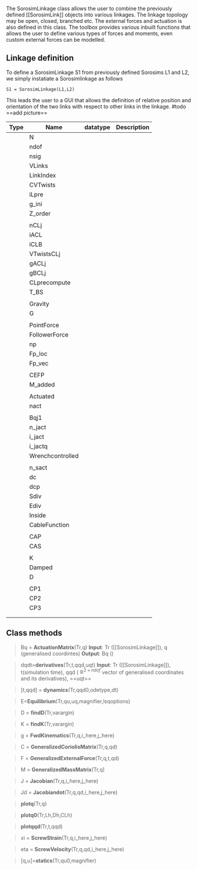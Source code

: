 The SorosimLinkage class allows the user to combine the previously defined [[SorosimLink]] objects into various linkages. The linkage topology may be open, closed, branched etc. The external forces and actuation is also defined in this class. The toolbox provides various inbuilt functions that allows the user to define various types of forces and moments, even custom external forces can be modelled. 

## Linkage definition
To define a SorosimLinkage S1 from previously defined Sorosims L1 and L2, we simply instatiate a Sorosimlinkage as follows
```
S1 = SorosimLinkage(L1,L2)
```
This leads the user to a GUI that allows the definition of relative position and orientation of the two links with respect to other links in the linkage. #todo ==add picture==

| Type | Name             | datatype | Description |
| ---- | ---------------- | -------- | ----------- |
|      | N                |          |             |
|      | ndof             |          |             |
|      | nsig             |          |             |
|      | VLinks           |          |             |
|      | LinkIndex        |          |             |
|      | CVTwists         |          |             |
|      | iLpre            |          |             |
|      | g_ini            |          |             |
|      | Z_order          |          |             |
|      |                  |          |             |
|      | nCLj             |          |             |
|      | iACL             |          |             |
|      | iCLB             |          |             |
|      | VTwistsCLj       |          |             |
|      | gACLj            |          |             |
|      | gBCLj            |          |             |
|      | CLprecompute     |          |             |
|      | T_BS             |          |             |
|      |                  |          |             |
|      | Gravity          |          |             |
|      | G                |          |             |
|      |                  |          |             |
|      | PointForce       |          |             |
|      | FollowerForce    |          |             |
|      | np               |          |             |
|      | Fp_loc           |          |             |
|      | Fp_vec           |          |             |
|      |                  |          |             |
|      | CEFP             |          |             |
|      | M_added          |          |             |
|      |                  |          |             |
|      | Actuated         |          |             |
|      | nact             |          |             |
|      |                  |          |             |
|      | Bqj1             |          |             |
|      | n_jact           |          |             |
|      | i_jact           |          |             |
|      | i_jactq          |          |             |
|      | Wrenchcontrolled |          |             |
|      |                  |          |             |
|      | n_sact           |          |             |
|      | dc               |          |             |
|      | dcp              |          |             |
|      | Sdiv             |          |             |
|      | Ediv             |          |             |
|      | Inside           |          |             |
|      | CableFunction    |          |             |
|      |                  |          |             |
|      | CAP              |          |             |
|      | CAS              |          |             |
|      |                  |          |             |
|      | K                |          |             |
|      | Damped           |          |             |
|      | D                |          |             |
|      |                  |          |             |
|      | CP1              |          |             |
|      | CP2              |          |             |
|      | CP3              |          |             |
|      |                  |          |             |
|      |                  |          |             |

## Class methods

>Bq = **ActuationMatrix**(Tr,q)
>**Input**: Tr ([[SorosimLinkage]]), q (generalised coordintes) 
>**Output**: Bq ()
>

>dqdt=**derivatives**(Tr,t,qqd,uqt)
>**Input**: Tr ([[SorosimLinkage]]), t(simulation time), qqd ( $\mathbb{R}^{2\times ndof}$ vector of generalised coordinates and its derivatives), ==uqt== 

>[t,qqd] = **dynamics**(Tr,qqd0,odetype,dt)

>E=**Equilibrium**(Tr,qu,uq,magnifier,lsqoptions)

>D = **findD**(Tr,varargin)

>K = **findK**(Tr,varargin)

>g = **FwdKinematics**(Tr,q,i_here,j_here)

>C = **GeneralizedCoriolisMatrix**(Tr,q,qd)

>F = **GeneralizedExternalForce**(Tr,q,t,qd)

>M = **GeneralizedMassMatrix**(Tr,q)

>J = **Jacobian**(Tr,q,i_here,j_here)

>Jd = **Jacobiandot**(Tr,q,qd,i_here,j_here)

>**plotq**(Tr,q)

>**plotq0**(Tr,Lh,Dh,CLh)

>**plotqqd**(Tr,t,qqd)

>xi = **ScrewStrain**(Tr,q,i_here,j_here)

>eta = **ScrewVelocity**(Tr,q,qd,i_here,j_here)

>[q,u]=**statics**(Tr,qu0,magnifier)
